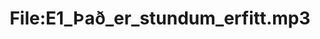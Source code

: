 ---
title: File:E1_Það_er_stundum_erfitt.mp3
recording of: Það er stundum erfitt.
reading speed: slow
speaker: E
license: CC0
---